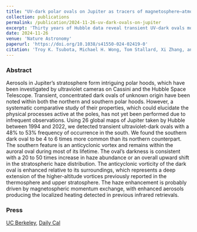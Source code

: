 ```yaml
---
title: "UV-dark polar ovals on Jupiter as tracers of magnetosphere–atmosphere connections"
collection: publications
permalink: /publication/2024-11-26-uv-dark-ovals-on-jupiter
excerpt: 'Thirty years of Hubble data reveal transient UV-dark ovals more frequently in the south. Momentum from the magnetosphere penetrates downwards to concentrate and shift the haze distribution within the ovals.'
date: 2024-11-26
venue: 'Nature Astronomy'
paperurl: 'https://doi.org/10.1038/s41550-024-02419-0'
citation: 'Troy K. Tsubota, Michael H. Wong, Tom Stallard, Xi Zhang, and Amy A. Simon (2024). <i>Nature Astronomy</i>.'
---
```


### Abstract

Aerosols in Jupiter’s stratosphere form intriguing polar hoods, which have been investigated by ultraviolet cameras on Cassini and the Hubble Space Telescope. Transient, concentrated dark ovals of unknown origin have
been noted within both the northern and southern polar hoods. However,
a systematic comparative study of their properties, which could elucidate the physical processes active at the poles, has not yet been performed due to infrequent observations. Using 26 global maps of Jupiter taken by Hubble between 1994 and 2022, we detected transient ultraviolet-dark ovals with a 48% to 53% frequency of occurrence in the south. We found the southern dark oval to be 4 to 6 times more common than its northern counterpart. The southern feature is an anticyclonic vortex and remains within the auroral oval during most of its lifetime. The oval’s darkness is consistent with a 20 to 50 times increase in haze abundance or an overall upward shift in the stratospheric haze distribution. The anticyclonic vorticity of the dark oval is enhanced relative to its surroundings, which represents a deep extension of the higher-altitude vortices previously reported in the thermosphere and upper stratosphere. The haze enhancement is probably driven by magnetospheric momentum exchange, with enhanced aerosols producing the localized heating detected in previous infrared retrievals.

### Press

[UC Berkeley](https://news.berkeley.edu/2024/11/26/magnetic-tornado-is-stirring-up-the-haze-at-jupiters-poles/), [Daily Cal](https://www.dailycal.org/news/campus/research-and-ideas/campus-researchers-discover-jupiter-s-dark-ovals-explained-by-magnetic-tornadoes/article_9fedf17a-ad5d-11ef-95f8-b76ee28129b7.html)
